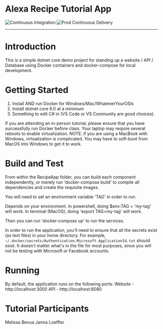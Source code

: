 # Alexa Recipe Tutorial App

![Continuous Integration](https://github.com/queen-of-code/alexa-recipe-app/workflows/Alexa%20Recipe%20App%20CI/CD/badge.svg)
![Prod Continuous Delivery](https://github.com/queen-of-code/alexa-recipe-app/workflows/Prod%20Continuous%20Delivery/badge.svg)

---

# Introduction

This is a simple dotnet core demo project for standing up a website / API / Database using Docker containers and docker-compose for local development.

# Getting Started

1.  Install AND run Docker for Windows/Mac/WhateverYourOSIs
2.  Install dotnet core 6.0 at a minimum
3.  Something to edit C# in (VS Code or VS Community are good choices).

If you are attending an in-person tutorial, please ensure that you have successfully run Docker before class. Your laptop may require several reboots to enable virtualization. NOTE: if you are using a MacBook with Windows, virtualization is complicated. You may have to soft-boot from MacOS into Windows to get it to work.

# Build and Test

From within the RecipeApp folder, you can build each component independently, or merely run 'docker-compose build' to compile all dependencies and create the requisite images.

You will need to set an environment variable 'TAG' in order to run.

Depends on your environment.
In powershell, doing \$env:TAG = 'my-tag' will work.
In terminal (MacOS), doing 'export TAG=my-tag' will work.

Then you can run 'docker-compose up' to run the services.

In order to run the application, you'll need to ensure that all the secrets exist (as text files) in your home directory. For example, `~/.docker/secrets/Authentication.Microsoft.ApplicationId.txt` should exist. It doesn't matter what's in the file for most purposes, since you will not be testing with Microsoft or Facebook accounts.

# Running

By default, the application runs on the following ports:
Website - http://localhost:3000
API - http://localhost:8080

# Tutorial Participants

Melissa Benua
Janna Loeffler

